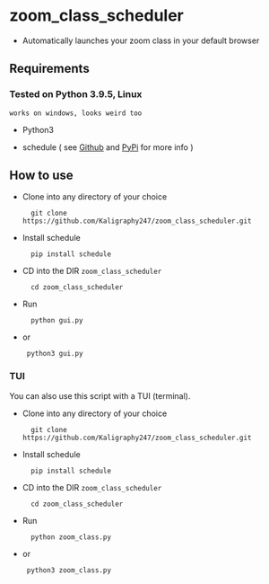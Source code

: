 # zoom_class_scheduler

-  Automatically launches your zoom class in your default browser

## Requirements
### Tested on Python 3.9.5, Linux
    works on windows, looks weird too
- Python3 
- schedule ( see [Github][1] and [PyPi][2] for more info )

    [1]: https://github.com/dbader/schedule
    [2]: https://pypi.org/project/schedule/

## How to use
- Clone into any directory of your choice

        git clone https://github.com/Kaligraphy247/zoom_class_scheduler.git

- Install schedule 

        pip install schedule

- CD into the DIR ``zoom_class_scheduler``

        cd zoom_class_scheduler

- Run

        python gui.py
-  or 

        python3 gui.py

### TUI
You can also use this script with a TUI (terminal). 
- Clone into any directory of your choice

        git clone https://github.com/Kaligraphy247/zoom_class_scheduler.git

- Install schedule 

        pip install schedule

- CD into the DIR ``zoom_class_scheduler``

        cd zoom_class_scheduler

- Run

        python zoom_class.py
-  or 

        python3 zoom_class.py
